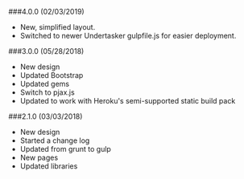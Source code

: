 ###4.0.0 (02/03/2019)
* New, simplified layout.
* Switched to newer Undertasker gulpfile.js for easier deployment.

###3.0.0 (05/28/2018)
* New design
* Updated Bootstrap
* Updated gems
* Switch to pjax.js
* Updated to work with Heroku's semi-supported static build pack

###2.1.0 (03/03/2018)
* New design
* Started a change log
* Updated from grunt to gulp
* New pages
* Updated libraries
